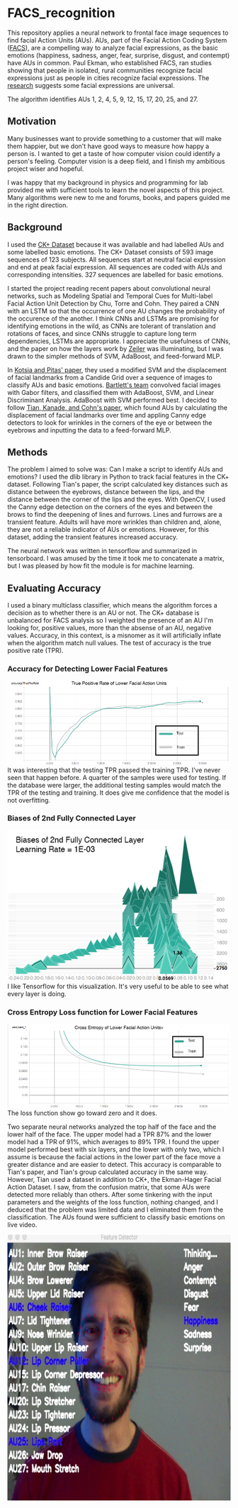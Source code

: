 # FACS_recognition
This repository applies a neural network to frontal face image sequences to find facial Action Units (AUs). AUs, part of the Facial Action Coding System ([FACS](https://en.wikipedia.org/wiki/Facial_Action_Coding_System)), are a compelling way to analyze facial expressions, as the basic emotions (happiness, sadness, anger, fear, surprise, disgust, and contempt) have AUs in common. Paul Ekman, who established FACS, ran studies showing that people in isolated, rural communities recognize facial expressions just as people in cities recognize facial expressions. The [research](http://psycnet.apa.org/record/1971-07999-001) suggests some facial expressions are universal. 

The algorithm identifies AUs 1, 2, 4, 5, 9, 12, 15, 17, 20, 25, and 27.

## Motivation
Many businesses want to provide something to a customer that will make them happier, but we don't have good ways to measure how happy a person is. I wanted to get a taste of how computer vision could identify a person's feeling. Computer vision is a deep field, and I finish my ambitious project wiser and hopeful. 

I was happy that my background in physics and programming for lab provided me with sufficient tools to learn the novel aspects of this project. Many algorithms were new to me and forums, books, and papers guided me in the right direction. 

## Background
I used the [CK+ Dataset](http://www.pitt.edu/~emotion/ck-spread.htm) because it was available and had labelled AUs and some labelled basic emotions. The CK+ Dataset consists of 593 image sequences of 123 subjects. All sequences start at neutral facial expression and end at peak facial expression. All sequences are coded with AUs and corresponding intensities. 327 sequences are labelled for basic emotions. 

I started the project reading recent papers about convolutional neural networks, such as Modeling Spatial and Temporal Cues for
Multi-label Facial Action Unit Detection by Chu, Torre and Cohn. They paired a CNN with an LSTM so that the occurrence of one AU changes the probability of the occurence of the another. I think CNNs and LSTMs are promising for identifying emotions in the wild, as CNNs are tolerant of translation and rotations of faces, and since CNNs struggle to capture long term dependencies, LSTMs are appropriate. I appreciate the usefulness of CNNs, and the paper on how the layers work by [Zeiler](https://arxiv.org/abs/1311.2901) was illuminating, but I was drawn to the simpler methods of SVM, AdaBoost, and feed-forward MLP. 

In [Kotsia and Pitas' paper](https://ieeexplore.ieee.org/document/4032815/), they used a modified SVM and the displacement of facial landmarks from a Candide Grid over a sequence of images to classify AUs and basic emotions. [Bartlett's team](https://ieeexplore.ieee.org/document/1398364/) convolved facial images with Gabor filters, and classified them with AdaBoost, SVM, and Linear Discriminant Analysis. AdaBoost with SVM performed best. I decided to follow [Tian, Kanade, and Cohn's paper](https://www.ncbi.nlm.nih.gov/pmc/articles/PMC4157835/), which found AUs by calculating the displacement of facial landmarks over time and appling Canny edge detectors to look for wrinkles in the corners of the eye or between the eyebrows and inputting the data to a feed-forward MLP. 

## Methods
The problem I aimed to solve was: Can I make a script to identify AUs and emotions? I used the dlib library in Python to track facial features in the CK+ dataset. Following Tian's paper, the script calculated key distances such as distance between the eyebrows, distance between the lips, and the distance between the corner of the lips and the eyes. With OpenCV, I used the Canny edge detection on the corners of the eyes and between the brows to find the deepening of lines and furrows. Lines and furrows are a transient feature. Adults will have more wrinkles than children and, alone, they are not a reliable indicator of AUs or emotions. However, for this dataset, adding the transient features increased accuracy. 

The neural network was written in tensorflow and summarized in tensorboard. I was amused by the time it took me to concatenate a matrix, but I was pleased by how fit the module is for machine learning. 

## Evaluating Accuracy
I used a binary multiclass classifier, which means the algorithm forces a decision as to whether there is an AU or not. The CK+ database is unbalanced for FACS analysis so I weighted the presence of an AU I'm looking for, positive values, more than the absense of an AU, negative values. Accuracy, in this context, is a misnomer as it will artificially inflate when the algorithm match null values. The test of accuracy is the true positive rate (TPR). 

### Accuracy for Detecting Lower Facial Features
![Figure Not Found!](/img/bot_tpr23.png)
It was interesting that the testing TPR passed the training TPR. I've never seen that happen before. A quarter of the samples were used for testing. If the database were larger, the additional testing samples would match the TPR of the testing and training. It does give me confidence that the model is not overfitting.

### Biases of 2nd Fully Connected Layer
![Figure Not Found!](/img/bot_activation.png)
I like Tensorflow for this visualization. It's very useful to be able to see what every layer is doing. 

### Cross Entropy Loss function for Lower Facial Features
![Figure Not Found!](/img/bot_xent23.png)
The loss function show go toward zero and it does. 

Two separate neural networks analyzed the top half of the face and the lower half of the face. The upper model had a TPR 87% and the lower model had a TPR of 91%, which averages to 89% TPR. I found the upper model performed best with six layers, and the lower with only two, which I assume is because the facial actions in the lower part of the face move a greater distance and are easier to detect. This accuracy is comparable to Tian's paper, and Tian's group calculated accuracy in the same way. However, Tian used a dataset in addition to CK+, the Ekman-Hager Facial Action Dataset. I saw, from the confusion matrix, that some AUs were detected more reliably than others. After some tinkering with the input parameters and the weights of the loss function, nothing changed, and I deduced that the problem was limited data and I eliminated them from the classification. The AUs found were sufficient to classify basic emotions on live video. 

<p align = "center">
  <img src="/img/emo_pic.png" alt="Beautiful image not rendered..." width="758" height="600">
</p>

